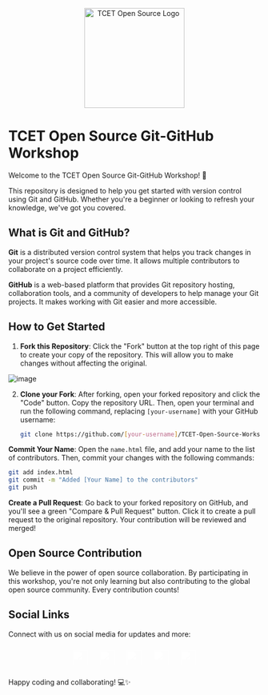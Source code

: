 <p align="center">
  <img src="https://github.com/tcet-opensource.png" alt="TCET Open Source Logo" width="200">
</p>

# TCET Open Source Git-GitHub Workshop

Welcome to the TCET Open Source Git-GitHub Workshop! 🚀

This repository is designed to help you get started with version control using Git and GitHub. Whether you're a beginner or looking to refresh your knowledge, we've got you covered.

## What is Git and GitHub?

**Git** is a distributed version control system that helps you track changes in your project's source code over time. It allows multiple contributors to collaborate on a project efficiently.

**GitHub** is a web-based platform that provides Git repository hosting, collaboration tools, and a community of developers to help manage your Git projects. It makes working with Git easier and more accessible.

## How to Get Started

1. **Fork this Repository**: Click the "Fork" button at the top right of this page to create your copy of the repository. This will allow you to make changes without affecting the original.

![image](https://github.com/Aisu2635/git-workshop/assets/104310687/d0dfcad9-4212-4021-8272-c2965d74c6cc)

2. **Clone your Fork**: After forking, open your forked repository and click the "Code" button. Copy the repository URL. Then, open your terminal and run the following command, replacing `[your-username]` with your GitHub username:

   ```bash
   git clone https://github.com/[your-username]/TCET-Open-Source-Workshop.git
   ```
**Commit Your Name**: Open the `name.html` file, and add your name to the list of contributors. Then, commit your changes with the following commands:
```bash
git add index.html
git commit -m "Added [Your Name] to the contributors"
git push
```
**Create a Pull Request**: Go back to your forked repository on GitHub, and you'll see a green "Compare & Pull Request" button. Click it to create a pull request to the original repository. Your contribution will be reviewed and merged!

## Open Source Contribution
We believe in the power of open source collaboration. By participating in this workshop, you're not only learning but also contributing to the global open source community. Every contribution counts!

## Social Links

Connect with us on social media for updates and more:

<p align="center">
  <a href="https://twitter.com/tcetopensource" style="text-decoration:none;">
    <img src="https://cdn.jsdelivr.net/gh/devicons/devicon/icons/twitter/twitter-original.svg" width="30" style="filter: brightness(0) invert(1); margin: 10px;">
  </a>
  <a href="https://www.instagram.com/tcetopensource/" style="text-decoration:none;">
    <img src="https://github.com/simple-icons/simple-icons/blob/develop/icons/instagram.svg" width="30" style="filter: brightness(0) invert(1); margin: 10px;">
  </a>
  <a href="https://github.com/tcet-opensource" style="text-decoration:none;">
    <img src="https://cdn.jsdelivr.net/gh/devicons/devicon/icons/github/github-original.svg" width="30" style="filter: brightness(0) invert(1); margin: 10px;">
  </a>
  <a href="https://www.youtube.com/@tcetopensource" style="text-decoration:none;">
    <img src="https://github.com/simple-icons/simple-icons/blob/develop/icons/youtube.svg" width="30" style="filter: brightness(0) invert(1); margin: 10px;">
  </a>
  <a href="https://discord.com/invite/r7ZhAREg2M" style="text-decoration:none;">
    <img src="https://github.com/simple-icons/simple-icons/blob/develop/icons/discord.svg" width="30" style="filter: brightness(0) invert(1); margin: 10px;">
  </a>
</p>

Happy coding and collaborating! 💻✨
